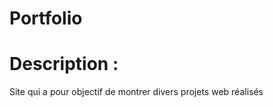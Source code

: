 # Portfolio #

# Description :
  Site qui a pour objectif de montrer divers projets web réalisés
  

  


